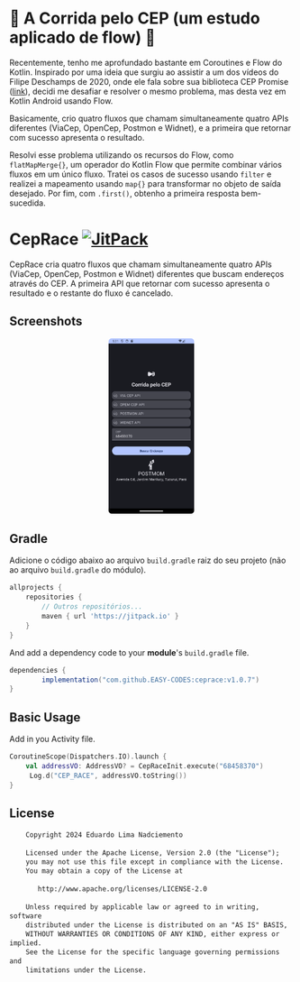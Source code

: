# 🏁 A Corrida pelo CEP (um estudo aplicado de flow) 🏁

Recentemente, tenho me aprofundado bastante em Coroutines e Flow do Kotlin. Inspirado por uma ideia que surgiu ao assistir a um dos vídeos do Filipe Deschamps de 2020, onde ele fala sobre sua biblioteca CEP Promise ([link](https://lnkd.in/dFFAmrKw)), decidi me desafiar e resolver o mesmo problema, mas desta vez em Kotlin Android usando Flow.

Basicamente, crio quatro fluxos que chamam simultaneamente quatro APIs diferentes (ViaCep, OpenCep, Postmon e Widnet), e a primeira que retornar com sucesso apresenta o resultado.

Resolvi esse problema utilizando os recursos do Flow, como `flatMapMerge{}`, um operador do Kotlin Flow que permite combinar vários fluxos em um único fluxo. Tratei os casos de sucesso usando `filter` e realizei a mapeamento usando `map{}` para transformar no objeto de saída desejado. Por fim, com `.first()`, obtenho a primeira resposta bem-sucedida.

# CepRace [![JitPack](https://jitpack.io/v/EASY-CODES/ceprace.svg)](https://jitpack.io/#EASY-CODES/ceprace)

CepRace cria quatro fluxos que chamam simultaneamente quatro APIs (ViaCep, OpenCep, Postmon e Widnet) diferentes que buscam endereços através do CEP. A primeira API que retornar com sucesso apresenta o resultado e o restante do fluxo é cancelado.

## Screenshots
<p align="center">
<img src="https://github.com/EASY-CODES/ceprace/blob/main/app/src/main/res/drawable/print.png" width="30%"/>
</p>


## Gradle

Adicione o código abaixo ao arquivo `build.gradle` raiz do seu projeto (não ao arquivo `build.gradle` do módulo).

```gradle
allprojects {
    repositories {
        // Outros repositórios...
        maven { url 'https://jitpack.io' }
    }
}
```

And add a dependency code to your **module**'s `build.gradle` file.
```gradle
dependencies {
        implementation("com.github.EASY-CODES:ceprace:v1.0.7")
}
```

## Basic Usage
Add in you Activity file.

```kotlin
CoroutineScope(Dispatchers.IO).launch {
    val addressVO: AddressVO? = CepRaceInit.execute("68458370")
     Log.d("CEP_RACE", addressVO.toString())
}
```

## License
```
    Copyright 2024 Eduardo Lima Nadciemento

    Licensed under the Apache License, Version 2.0 (the "License");
    you may not use this file except in compliance with the License.
    You may obtain a copy of the License at

       http://www.apache.org/licenses/LICENSE-2.0

    Unless required by applicable law or agreed to in writing, software
    distributed under the License is distributed on an "AS IS" BASIS,
    WITHOUT WARRANTIES OR CONDITIONS OF ANY KIND, either express or implied.
    See the License for the specific language governing permissions and
    limitations under the License.
```
